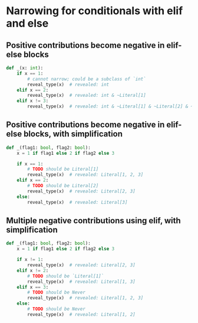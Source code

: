 # Narrowing for conditionals with elif and else

## Positive contributions become negative in elif-else blocks

```py
def _(x: int):
    if x == 1:
        # cannot narrow; could be a subclass of `int`
        reveal_type(x)  # revealed: int
    elif x == 2:
        reveal_type(x)  # revealed: int & ~Literal[1]
    elif x != 3:
        reveal_type(x)  # revealed: int & ~Literal[1] & ~Literal[2] & ~Literal[3]
```

## Positive contributions become negative in elif-else blocks, with simplification

```py
def _(flag1: bool, flag2: bool):
    x = 1 if flag1 else 2 if flag2 else 3

    if x == 1:
        # TODO should be Literal[1]
        reveal_type(x)  # revealed: Literal[1, 2, 3]
    elif x == 2:
        # TODO should be Literal[2]
        reveal_type(x)  # revealed: Literal[2, 3]
    else:
        reveal_type(x)  # revealed: Literal[3]
```

## Multiple negative contributions using elif, with simplification

```py
def _(flag1: bool, flag2: bool):
    x = 1 if flag1 else 2 if flag2 else 3

    if x != 1:
        reveal_type(x)  # revealed: Literal[2, 3]
    elif x != 2:
        # TODO should be `Literal[1]`
        reveal_type(x)  # revealed: Literal[1, 3]
    elif x == 3:
        # TODO should be Never
        reveal_type(x)  # revealed: Literal[1, 2, 3]
    else:
        # TODO should be Never
        reveal_type(x)  # revealed: Literal[1, 2]
```
